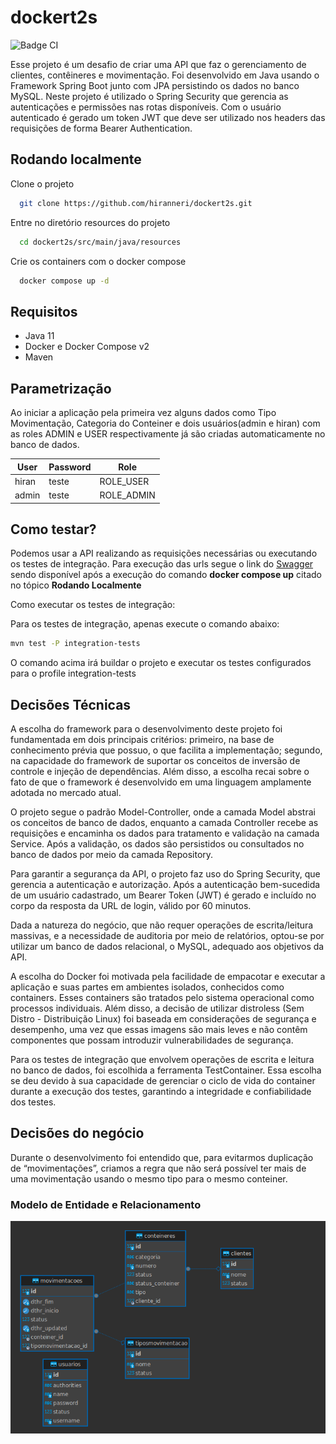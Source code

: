 
# dockert2s 

![Badge CI](https://img.shields.io/github/actions/workflow/status/hiranneri/dockert2s/actions_t2s.yml)

Esse projeto é um desafio de criar uma API que faz o gerenciamento de clientes, contêineres e movimentação. Foi desenvolvido em Java usando o Framework Spring Boot junto com JPA persistindo os dados no banco MySQL.
Neste projeto é utilizado o Spring Security que gerencia as autenticações e permissões nas rotas disponíveis. Com o usuário autenticado é gerado um token JWT que deve ser utilizado nos headers das requisições de forma Bearer Authentication.

## Rodando localmente

Clone o projeto

```bash
  git clone https://github.com/hiranneri/dockert2s.git
```

Entre no diretório resources do projeto

```bash
  cd dockert2s/src/main/java/resources
```

Crie os containers com o docker compose

```bash
  docker compose up -d
```

## Requisitos
- Java 11
- Docker e Docker Compose v2
- Maven

## Parametrização
Ao iniciar a aplicação pela primeira vez alguns dados como Tipo Movimentação, Categoria do Conteiner e dois usuários(admin e hiran) com as roles ADMIN e USER respectivamente já são criadas automaticamente no banco de dados.

| User      | Password  | Role
| --------- | -------   | ------
| hiran     | teste     | ROLE_USER
| admin     | teste     | ROLE_ADMIN


## Como testar?
Podemos usar a API realizando as requisições necessárias ou executando os testes de integração.
Para execução das urls segue o link do [Swagger](http://localhost:8080/swagger-ui/index.html) sendo disponível após a execução do comando **docker compose up** citado no tópico **Rodando Localmente**

Como executar os testes de integração:

Para os testes de integração, apenas execute o comando abaixo:

```bash
mvn test -P integration-tests
```
O comando acima irá buildar o projeto e executar os testes configurados para o profile integration-tests

## Decisões Técnicas
A escolha do framework para o desenvolvimento deste projeto foi fundamentada em dois principais critérios: primeiro, na base de conhecimento prévia que possuo, o que facilita a implementação; segundo, na capacidade do framework de suportar os conceitos de inversão de controle e injeção de dependências. Além disso, a escolha recai sobre o fato de que o framework é desenvolvido em uma linguagem amplamente adotada no mercado atual.

O projeto segue o padrão Model-Controller, onde a camada Model abstrai os conceitos de banco de dados, enquanto a camada Controller recebe as requisições e encaminha os dados para tratamento e validação na camada Service. Após a validação, os dados são persistidos ou consultados no banco de dados por meio da camada Repository.

Para garantir a segurança da API, o projeto faz uso do Spring Security, que gerencia a autenticação e autorização. Após a autenticação bem-sucedida de um usuário cadastrado, um Bearer Token (JWT) é gerado e incluído no corpo da resposta da URL de login, válido por 60 minutos.

Dada a natureza do negócio, que não requer operações de escrita/leitura massivas, e a necessidade de auditoria por meio de relatórios, optou-se por utilizar um banco de dados relacional, o MySQL, adequado aos objetivos da API.

A escolha do Docker foi motivada pela facilidade de empacotar e executar a aplicação e suas partes em ambientes isolados, conhecidos como containers. Esses containers são tratados pelo sistema operacional como processos individuais.
Além disso, a decisão de utilizar distroless (Sem Distro - Distribuição Linux) foi baseada em considerações de segurança e desempenho, uma vez que essas imagens são mais leves e não contêm componentes que possam introduzir vulnerabilidades de segurança.

Para os testes de integração que envolvem operações de escrita e leitura no banco de dados, foi escolhida a ferramenta TestContainer. Essa escolha se deu devido à sua capacidade de gerenciar o ciclo de vida do container durante a execução dos testes, garantindo a integridade e confiabilidade dos testes.

## Decisões do negócio
Durante o desenvolvimento foi entendido que, para evitarmos duplicação de “movimentações”, criamos a regra que não será possível ter mais de uma movimentação usando o mesmo tipo para o mesmo conteiner.

### Modelo de Entidade e Relacionamento
![MER](https://github.com/hiranneri/dockert2s/blob/main/src/main/resources/images/MER.png)
